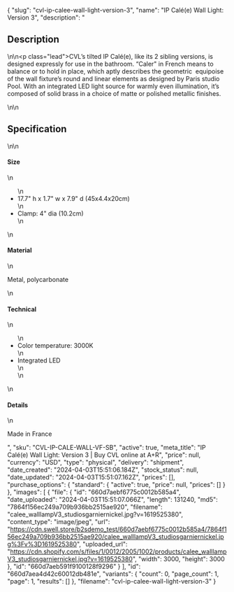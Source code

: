 {
  "slug": "cvl-ip-calee-wall-light-version-3",
  "name": "IP Calé(e) Wall Light: Version 3",
  "description": "<h2>Description</h2>\n<!-- split -->\n<p class=\"lead\">CVL’s tilted IP Calé(e), like its 2 sibling versions, is designed expressly for use in the bathroom. “Caler\" in French means to balance or to hold in place, which aptly describes the geometric  equipoise of the wall fixture’s round and linear elements as designed by Paris studio Pool. With an integrated LED light source for warmly even illumination, it’s composed of solid brass in a choice of matte or polished metallic finishes.</p>\n<!-- split -->\n<h2>Specification</h2>\n<!-- split -->\n<h4>Size</h4>\n<ul>\n<li>17.7\" h x 1.7\" w x 7.9\" d (45x4.4x20cm)</li>\n<li>Clamp: 4\" dia (10.2cm)</li>\n</ul>\n<h4>Material</h4>\n<p>Metal, polycarbonate</p>\n<h4>Technical</h4>\n<ul>\n<li>Color temperature: 3000K</li>\n<li>Integrated LED<br>\n</li>\n</ul>\n<h4>Details</h4>\n<p>Made in France</p>",
  "sku": "CVL-IP-CALE-WALL-VF-SB",
  "active": true,
  "meta_title": "IP Calé(e) Wall Light: Version 3 | Buy CVL online at A+R",
  "price": null,
  "currency": "USD",
  "type": "physical",
  "delivery": "shipment",
  "date_created": "2024-04-03T15:51:06.184Z",
  "stock_status": null,
  "date_updated": "2024-04-03T15:51:07.162Z",
  "prices": [],
  "purchase_options": {
    "standard": {
      "active": true,
      "price": null,
      "prices": []
    }
  },
  "images": [
    {
      "file": {
        "id": "660d7aebf6775c0012b585a4",
        "date_uploaded": "2024-04-03T15:51:07.066Z",
        "length": 131240,
        "md5": "7864f156ec249a709b936bb2515ae920",
        "filename": "calee_walllampV3_studiosgarniernickel.jpg?v=1619525380",
        "content_type": "image/jpeg",
        "url": "https://cdn.swell.store/b2sdemo_test/660d7aebf6775c0012b585a4/7864f156ec249a709b936bb2515ae920/calee_walllampV3_studiosgarniernickel.jpg%3Fv%3D1619525380",
        "uploaded_url": "https://cdn.shopify.com/s/files/1/0012/2005/1002/products/calee_walllampV3_studiosgarniernickel.jpg?v=1619525380",
        "width": 3000,
        "height": 3000
      },
      "id": "660d7aeb591f9100128f9296"
    }
  ],
  "id": "660d7aea4d42c60012db481e",
  "variants": {
    "count": 0,
    "page_count": 1,
    "page": 1,
    "results": []
  },
  "filename": "cvl-ip-calee-wall-light-version-3"
}